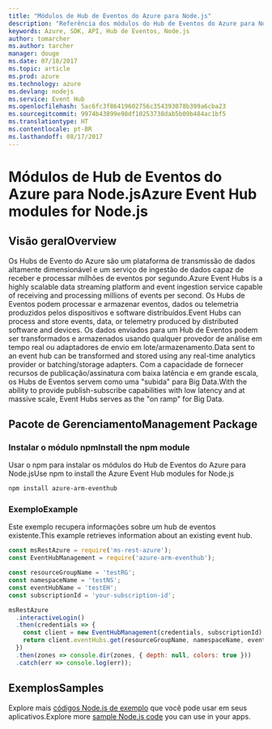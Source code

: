```yaml
---
title: "Módulos de Hub de Eventos do Azure para Node.js"
description: "Referência dos módulos do Hub de Eventos do Azure para Node.js"
keywords: Azure, SDK, API, Hub de Eventos, Node.js
author: tomarcher
ms.author: tarcher
manager: douge
ms.date: 07/18/2017
ms.topic: article
ms.prod: azure
ms.technology: azure
ms.devlang: nodejs
ms.service: Event Hub
ms.openlocfilehash: 5ac6fc3f86419602756c354393078b399a6cba23
ms.sourcegitcommit: 9974b43899e98df10253738dab5b09b484ac1bf5
ms.translationtype: HT
ms.contentlocale: pt-BR
ms.lasthandoff: 08/17/2017
---
```

# <a name="azure-event-hub-modules-for-nodejs"></a><span data-ttu-id="a1f05-104">Módulos de Hub de Eventos do Azure para Node.js</span><span class="sxs-lookup"><span data-stu-id="a1f05-104">Azure Event Hub modules for Node.js</span></span>

## <a name="overview"></a><span data-ttu-id="a1f05-105">Visão geral</span><span class="sxs-lookup"><span data-stu-id="a1f05-105">Overview</span></span>
<span data-ttu-id="a1f05-106">Os Hubs de Evento do Azure são um plataforma de transmissão de dados altamente dimensionável e um serviço de ingestão de dados capaz de receber e processar milhões de eventos por segundo.</span><span class="sxs-lookup"><span data-stu-id="a1f05-106">Azure Event Hubs is a highly scalable data streaming platform and event ingestion service capable of receiving and processing millions of events per second.</span></span> <span data-ttu-id="a1f05-107">Os Hubs de Eventos podem processar e armazenar eventos, dados ou telemetria produzidos pelos dispositivos e software distribuídos.</span><span class="sxs-lookup"><span data-stu-id="a1f05-107">Event Hubs can process and store events, data, or telemetry produced by distributed software and devices.</span></span> <span data-ttu-id="a1f05-108">Os dados enviados para um Hub de Eventos podem ser transformados e armazenados usando qualquer provedor de análise em tempo real ou adaptadores de envio em lote/armazenamento.</span><span class="sxs-lookup"><span data-stu-id="a1f05-108">Data sent to an event hub can be transformed and stored using any real-time analytics provider or batching/storage adapters.</span></span> <span data-ttu-id="a1f05-109">Com a capacidade de fornecer recursos de publicação/assinatura com baixa latência e em grande escala, os Hubs de Eventos servem como uma "subida" para Big Data.</span><span class="sxs-lookup"><span data-stu-id="a1f05-109">With the ability to provide publish-subscribe capabilities with low latency and at massive scale, Event Hubs serves as the "on ramp" for Big Data.</span></span>

## <a name="management-package"></a><span data-ttu-id="a1f05-110">Pacote de Gerenciamento</span><span class="sxs-lookup"><span data-stu-id="a1f05-110">Management Package</span></span>

### <a name="install-the-npm-module"></a><span data-ttu-id="a1f05-111">Instalar o módulo npm</span><span class="sxs-lookup"><span data-stu-id="a1f05-111">Install the npm module</span></span> 

<span data-ttu-id="a1f05-112">Usar o npm para instalar os módulos do Hub de Eventos do Azure para Node.js</span><span class="sxs-lookup"><span data-stu-id="a1f05-112">Use npm to install the Azure Event Hub modules for Node.js</span></span>

```bash
npm install azure-arm-eventhub
```

### <a name="example"></a><span data-ttu-id="a1f05-113">Exemplo</span><span class="sxs-lookup"><span data-stu-id="a1f05-113">Example</span></span>

<span data-ttu-id="a1f05-114">Este exemplo recupera informações sobre um hub de eventos existente.</span><span class="sxs-lookup"><span data-stu-id="a1f05-114">This example retrieves information about an existing event hub.</span></span>

```javascript
const msRestAzure = require('ms-rest-azure');
const EventHubManagement = require('azure-arm-eventhub');

const resourceGroupName = 'testRG';
const namespaceName = 'testNS';
const eventHubName = 'testEH';
const subscriptionId = 'your-subscription-id';

msRestAzure
  .interactiveLogin()
  .then(credentials => {
    const client = new EventHubManagement(credentials, subscriptionId);
    return client.eventHubs.get(resourceGroupName, namespaceName, eventHubName);
  })
  .then(zones => console.dir(zones, { depth: null, colors: true }))
  .catch(err => console.log(err));
```

## <a name="samples"></a><span data-ttu-id="a1f05-115">Exemplos</span><span class="sxs-lookup"><span data-stu-id="a1f05-115">Samples</span></span>

<span data-ttu-id="a1f05-116">Explore mais [códigos Node.js de exemplo](https://azure.microsoft.com/resources/samples/?platform=nodejs) que você pode usar em seus aplicativos.</span><span class="sxs-lookup"><span data-stu-id="a1f05-116">Explore more [sample Node.js code](https://azure.microsoft.com/resources/samples/?platform=nodejs) you can use in your apps.</span></span>
